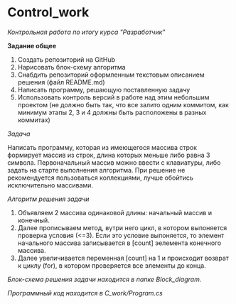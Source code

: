 # Control_work
*Контрольная работа по итогу курса "Разработчик"*

**Задание общее**
1. Создать репозиторий на GitHub
2. Нарисовать блок-схему алгоритма
3. Снабдить репозиторий оформленным текстовым описанием решения (файл README.md)
4. Написать программу, решающую поставленную задачу
5. Использовать контроль версий в работе над этим небольшим проектом (не должно быть так, что все залито одним коммитом, как минимум этапы 2, 3 и 4 должны быть расположены в разных коммитах)

*Задача* 

Написать программу, которая из имеющегося массива строк формирует массив из строк, длина которых меньше либо равна 3 символа. Первоначальный массив можно ввести с клавиатуры, либо задать на старте выполнения алгоритма. При решение не рекомендуется пользоваться коллекциями, лучше обойтись исключительно массивами.
 
 *Алгоритм решения задачи*
 1. Объявляем 2 массива одинаковой длины: начальный массив и конечный. 
 2. Далее прописываем метод, вутри него цикл, в котором выпоняется проверка условия (<=3). Если это условие выпоняется, то элемент начального массива записывается в [count] эелемента конечного массива. 
 3. Далее увеличивается переменная [count] на 1 и происходит возврат к циклу (for), в котором проверяется все элементы до конца. 
 
*Блок-схема решения задачи находится в папке Block_diagram.*

*Программный код находится в C_work/Program.cs*
